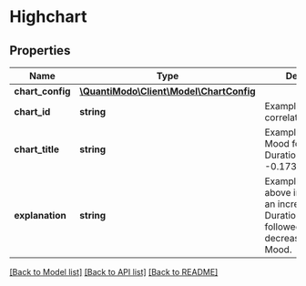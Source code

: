 # Highchart

## Properties
Name | Type | Description | Notes
------------ | ------------- | ------------- | -------------
**chart_config** | [**\QuantiModo\Client\Model\ChartConfig**](ChartConfig.md) |  | [optional] 
**chart_id** | **string** | Example: correlationScatterPlot | [optional] 
**chart_title** | **string** | Example: Overall Mood following Sleep Duration (R &#x3D; -0.173) | [optional] 
**explanation** | **string** | Example: The chart above indicates that an increase in Sleep Duration is usually followed by an decrease in Overall Mood. | [optional] 

[[Back to Model list]](../README.md#documentation-for-models) [[Back to API list]](../README.md#documentation-for-api-endpoints) [[Back to README]](../README.md)


